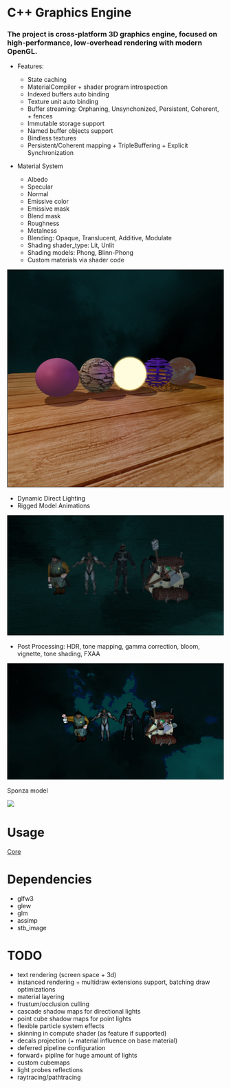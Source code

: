 # C++ Graphics Engine

### The project is cross-platform 3D graphics engine, focused on high-performance, low-overhead rendering with modern OpenGL.

- Features:
    - State caching
    - MaterialCompiler + shader program introspection
    - Indexed buffers auto binding
    - Texture unit auto binding
    - Buffer streaming: Orphaning, Unsynchonized, Persistent, Coherent, + fences
    - Immutable storage support
    - Named buffer objects support
    - Bindless textures
    - Persistent/Coherent mapping + TripleBuffering + Explicit Synchronization

- Material System
  - Albedo
  - Specular
  - Normal
  - Emissive color
  - Emissive mask
  - Blend mask
  - Roughness
  - Metalness
  + Blending: Opaque, Translucent, Additive, Modulate
  + Shading shader_type: Lit, Unlit
  + Shading models: Phong, Blinn-Phong
  + Custom materials via shader code
  
![](screenshots/materials.png)
  
- Dynamic Direct Lighting
- Rigged Model Animations

![me](screenshots/model_loader.gif)

- Post Processing: HDR, tone mapping, gamma correction, bloom, vignette, tone shading, FXAA

![](screenshots/tone_shading.png)

Sponza model

![](screenshots/sponza.png)


# Usage

[Core](https://github.com/hotstreams/graphics-engine/wiki/Engine-Core)

# Dependencies
- glfw3
- glew
- glm
- assimp
- stb_image

# TODO
- text rendering (screen space + 3d)
- instanced rendering + multidraw extensions support, batching draw optimizations
- material layering
- frustum/occlusion culling
- cascade shadow maps for directional lights
- point cube shadow maps for point lights 
- flexible particle system effects
- skinning in compute shader (as feature if supported) 
- decals projection (+ material influence on base material)
- deferred pipeline configuration
- forward+ pipilne for huge amount of lights
- custom cubemaps
- light probes reflections
- raytracing/pathtracing
